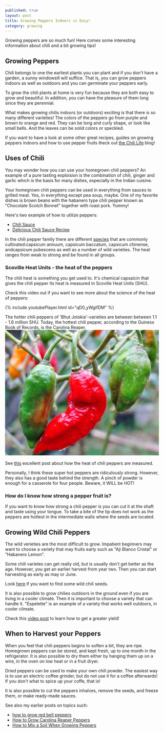 ```yaml
---
published: true
layout: post
title: Growing Peppers Indoors is Easy!
category: growing
---
```

Growing peppers are so much fun! Here comes some interesting information about chili and a bit growing tips! 

## Growing Peppers

Chili belongs to one the earliest plants you can plant and if you don't have a garden, a sunny windowsill will suffice. That is, you can grow peppers indoors as well as outdoors and you can germinate your peppers early. 

To grow the chili plants at home is very fun because they are both easy to grow and beautiful. In addition, you can have the pleasure of them long since they are perennial.

What makes growing chilis indoors (or outdoors) exciting is that there is so many different varieties! The colors of the peppers go from purple and brown to orange and red. They can be long and curly shape, or look like small bells. And the leaves can be solid colors or speckled.

If you want to have a look at some other great recipes, guides on growing peppers indoors and how to use pepper fruits theck out [the Chili Life](https://www.thechili.life) blog! 


## Uses of Chili
You may wonder how you can use your homegrown chili peppers? 
An example of a pure tasting exploision is the combination of chili, ginger and garlic which is the basis for many dishes, especially in the Indian cuisine.

Your homegrown chili peppers can be used in everything from sauces to grilled meat. Yes, in everything except pea soup, maybe. One of my favorite dishes is brown beans with the habanero type chili pepper known as "Chocolate Scotch Bonnet" together with roast pork. Yummy!

Here's two example of how to utilize peppers:
- [Chili Sauce](/A-Chili-Sauce-Recipe-YouTube/)
- [Delicious Chili Sauce Recipe](/Delicious-Carolina-Reaper-Chili-Syrup/)

In the chili pepper family there are different [species](https://en.wikipedia.org/wiki/Chili_pepper#Species_and_cultivars) that are commonly cultivated:capsicum annuum, capsicum baccatum, capsicum chinense, andcapsicum pubescens as well as a number of wild varieties. The heat ranges from weak to strong  and be found in all groups.

### Scoville Heat Units - the heat of the peppers

The chili heat is something you get used to. It's chemical capsaicin that gives the chili pepper its heat is measured in Scoville Heat Units (SHU).

Check this video out if you want to see more about the science of the heat of peppers:

{% include youtubePlayer.html id="qD0_yWgifDM" %}

The hotter chili peppers of 'Bhut Jolokia'-varieties are between between 1.1 - 1.6 million SHU. Today, the hottest chili pepper, according to the Guiness Book of Records, is the Carolina Reaper.
![Bhut Jolokia Peppers Growing Indoors](/images/cultivating-peppers-indoors-bhut-jolokia-chili.jpg)

See [this](https://www.smithsonianmag.com/arts-culture/how-hot-is-that-pepper-how-scientists-measure-spiciness-884380/) excellent post about how the heat of chili peppers are measured.

Personally, I think these super hot peppers are ridiculously strong. However, they also has a good taste behind the strength. A pinch of powder is enough for a casserole for four people. Beware, it WILL be HOT!

### How do I know how strong a pepper fruit is?
If you want to know how strong a chili pepper is you can cut it at the shaft and taste using your tongue. To take a bite of the tip does not work as the peppers are hottest in the intermediate walls where the seeds are located.

## Growing Wild Chili Peppers
The wild verieties are the most difficult to grow. Impatient beginners may want to choose a variety that may fruits early such as "Aji Blanco Cristal" or "Habanero Lemon".

Some chili varietes can get really old, but is usually don't get better as the age. However, you get an earlier harvest from year two. Then you can start harvesting as early as may or June. 

Look [here](https://www.fataliiseeds.net/product-category/wild_chiles/) if you want to find some wild chili seeds.

It is also possible to grow chilies outdoors in the ground even if you are living in a cooler climate. Then it is important to choose a variety that can handle it. "Espelette" is an example of a variety that works well outdoors, in cooler climate.

Check this [video post](/_posts/2018-07-01-Pruning-and-Fertilizing-Pepper-Plants-for-Huge-Yields.md) to learn how to get a greater yield!

## When to Harvest your Peppers
When you feel that chili peppers begins to soften a bit, they are ripe. Homegrown peppers can be stored, and kept fresh, up to one month in the refrigerator. It is also possible to dry them either by hanging them up on a wire, in the oven on low heat or in a fruit dryer. 

Dried peppers can be used to make your own chili powder. The easiest way is to use an electric coffee grinder, but do not use it for a coffee afterwards! If you don't what to spice up your coffe, that is!

It is also possible to cut the peppers inhalves, remove the seeds, and freeze them, or make ready-made sauces.

See also my earlier posts on topics such:
- [how to grow red bell peppers](https://capsicumboy.github.io/Growing-Red-Bell-Peppers-From-Seed/)
- [How to Grow Carolina Reaper Peppers](https://capsicumboy.github.io/How-to-Grow-Carolina-Reaper-Peppers/)
- [How to Mix a Soil When Growing Peppers](https://capsicumboy.github.io/How-to-Make-Soil-Mix-When-Growing-Peppers/)


